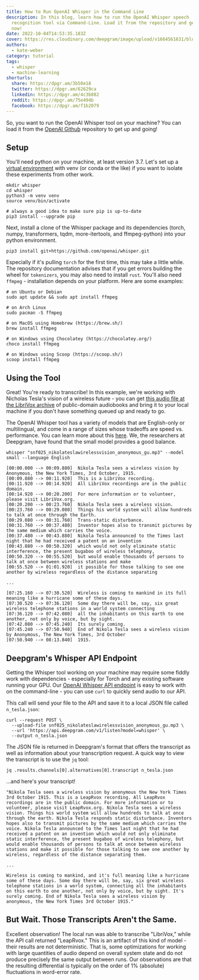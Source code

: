 ```yaml
---
title: How to Run OpenAI Whisper in the Command Line
description: In this blog, learn how to run the OpenAI Whisper speech
  recognition tool via Command-Line. Load it from the repository and get started
  now!
date: 2022-10-04T14:53:35.183Z
cover: https://res.cloudinary.com/deepgram/image/upload/v1664561631/blog/how-to-run-openai-whisper-in-command-line/2209-How-to-Run-OpenAI-Whisper-in-Command-Line-featured-1200x630_2x_tnwda5.png
authors:
  - kate-weber
category: tutorial
tags:
  - whisper
  - machine-learning
shorturls:
  share: https://dpgr.am/3b50e18
  twitter: https://dpgr.am/62629ca
  linkedin: https://dpgr.am/4c3b882
  reddit: https://dpgr.am/75e494b
  facebook: https://dpgr.am/f1b2079
---
```

So, you want to run the OpenAI Whisper tool on your machine? You can load it from the [OpenAI Github](https://github.com/openai/whisper) repository to get up and going!

## Setup

You'll need python on your machine, at least version 3.7. Let's set up a [virtual environment](https://realpython.com/python-virtual-environments-a-primer/) with venv (or conda or the like) if you want to isolate these experiments from other work.

```shell
mkdir whisper
cd whisper
python3 -m venv venv
source venv/bin/activate

# always a good idea to make sure pip is up-to-date
pip3 install --upgrade pip
```

Next, install a clone of the Whisper package and its dependencies (torch, numpy, transformers, tqdm, more-itertools, and ffmpeg-python) into your python environment.

```shell
pip3 install git+https://github.com/openai/whisper.git
```

Especially if it's pulling `torch` for the first time, this may take a little while. The repository documentation advises that if you get errors building the wheel for `tokenizers`, you may also need to install `rust`. You'll also need `ffmpeg` - installation depends on your platform. Here are some examples:

```shell
# on Ubuntu or Debian
sudo apt update && sudo apt install ffmpeg

# on Arch Linux
sudo pacman -S ffmpeg

# on MacOS using Homebrew (https://brew.sh/)
brew install ffmpeg

# on Windows using Chocolatey (https://chocolatey.org/)
choco install ffmpeg

# on Windows using Scoop (https://scoop.sh/)
scoop install ffmpeg
```

## Using the Tool

Great! You're ready to transcribe! In this example, we're working with Nicholas Tesla's vision of a wireless future - you can get [this audio file at the LibriVox archive](https://www.archive.org/download/nonfiction025_librivox/snf025_nikolateslawirelessvision_anonymous_gu.mp3) of public-domain audiobooks and bring it to your local machine if you don't have something queued up and ready to go.

The OpenAI Whisper tool has a variety of models that are English-only or multilingual, and come in a range of sizes whose tradeoffs are speed vs. performance. You can learn more about this [here](https://github.com/openai/whisper#available-models-and-languages). We, the researchers at Deepgram, have found that the small model provides a good balance.

```shell
whisper "snf025_nikolateslawirelessvision_anonymous_gu.mp3" --model small --language English
```

```shell
[00:00.000 --> 00:09.880]  Nikola Tesla sees a wireless vision by Anonymous, the New York Times, 3rd October, 1915.
[00:09.880 --> 00:11.920]  This is a LibriVox recording.
[00:11.920 --> 00:14.920]  All LibriVox recordings are in the public domain.
[00:14.920 --> 00:20.200]  For more information or to volunteer, please visit LibriVox.org.
[00:20.200 --> 00:23.760]  Nikola Tesla sees a wireless vision.
[00:23.760 --> 00:29.080]  Things his world system will allow hundreds to talk at once through the Earth.
[00:29.080 --> 00:31.760]  Trans-static disturbance.
[00:31.760 --> 00:37.480]  Inventor hopes also to transmit pictures by the same medium which carries the voice.
[00:37.480 --> 00:43.880]  Nikola Tesla announced to the Times last night that he had received a patent on an invention
[00:43.880 --> 00:50.320]  which would not only eliminate static interference, the present bugaboo of wireless telephony,
[00:50.320 --> 00:55.520]  but would enable thousands of persons to talk at once between wireless stations and make
[00:55.520 --> 01:01.920]  it possible for those talking to see one another by wireless regardless of the distance separating

...

[07:25.160 --> 07:30.520]  Wireless is coming to mankind in its full meaning like a hurricane some of these days.
[07:30.520 --> 07:36.120]  Some day there will be, say, six great wireless telephone stations in a world system connecting
[07:36.120 --> 07:42.080]  all the inhabitants on this earth to one another, not only by voice, but by sight.
[07:42.080 --> 07:45.240]  Its surely coming.
[07:45.240 --> 07:50.940]  End of Nikola Tesla sees a wireless vision by Anonymous, The New York Times, 3rd October
[07:50.940 --> 08:13.840]  1915.
```

## Deepgram's Whisper API Endpoint

Getting the Whisper tool working on your machine may require some fiddly work with dependencies - especially for Torch and any existing software running your GPU.  Our [OpenAI Whisper API endpoint](https://deepgram.com/openai-whisper/) is easy to work with on the command-line - you can use `curl` to quickly send audio to our API.

This call will send your file to the API and save it to a local JSON file called `n_tesla.json`:

```shell
curl --request POST \
  --upload-file snf025_nikolateslawirelessvision_anonymous_gu.mp3 \
  --url 'https://api.deepgram.com/v1/listen?model=whisper' \
  --output n_tesla.json
```

The JSON file is returned in Deepgram's format that offers the transcript as well as information about your transcription request. A quick way to view the transcript is to use the `jq` tool:

```shell
jq .results.channels[0].alternatives[0].transcript n_tesla.json 
```

...and here's your transcript!

```text
"Nikola Tesla sees a wireless vision by anonymous the New York Times 3rd October 1915. This is a LeapRvox recording. All LeapRvox recordings are in the public domain. For more information or to volunteer, please visit LeapRvox.org. Nikola Tesla sees a wireless vision. Things his world system will allow hundreds to talk at once through the earth. Nikola Tesla responds static disturbance. Inventors hopes also to transmit pictures by the same medium which carries the voice. Nikola Tesla announced to the Times last night that he had received a patent on an invention which would not only eliminate static interference, the present bugaboo of wireless telephony, but would enable thousands of persons to talk at once between wireless stations and make it possible for those talking to see one another by wireless, regardless of the distance separating them. 

...

Wireless is coming to mankind, and it's full meaning like a hurricane some of these days. Some day there will be, say, six great wireless telephone stations in a world system, connecting all the inhabitants on this earth to one another, not only by voice, but by sight. It's surely coming. End of Nikola Tesla sees a wireless vision by anonymous, the New York Times 3rd October 1915."
```

## But Wait. Those Transcripts Aren't the Same.

Excellent observation! The local run was able to transcribe "LibriVox," while the API call returned "LeapRvox." This is an artifact of this kind of model - their results are not deterministic. That is, some optimizations for working with large quantities of audio depend on overall system state and do not produce precisely the same output between runs. Our observations are that the resulting differential is typically on the order of 1% (absolute) fluctuations in word-error rate.